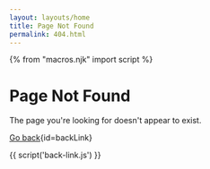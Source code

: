 ```yaml
---
layout: layouts/home
title: Page Not Found
permalink: 404.html
---
```


{% from "macros.njk" import script %}

# Page Not Found

The page you're looking for doesn't appear to exist.

[Go back](){id=backLink}

{{ script('back-link.js') }}
